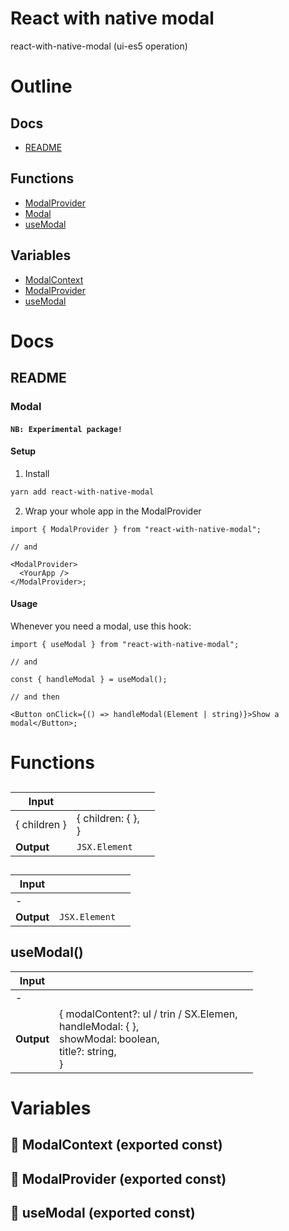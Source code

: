 # React with native modal

react-with-native-modal (ui-es5 operation)



# Outline

## Docs

- [README](#readme)

## Functions

- [ModalProvider](#ModalProvider)
- [Modal](#Modal)
- [useModal](#useModal)

## Variables

- [ModalContext](#modalcontext)
- [ModalProvider](#modalprovider)
- [useModal](#usemodal)



# Docs

## README

### Modal

#### `NB: Experimental package!`

#### Setup

1. Install

```bash
yarn add react-with-native-modal
```

2. Wrap your whole app in the ModalProvider

```tsx
import { ModalProvider } from "react-with-native-modal";

// and

<ModalProvider>
  <YourApp />
</ModalProvider>;
```


#### Usage

Whenever you need a modal, use this hook:

```tsx
import { useModal } from "react-with-native-modal";

// and

const { handleModal } = useModal();

// and then

<Button onClick={() => handleModal(Element | string)}>Show a modal</Button>;
```


# Functions

## <ModalProvider />

| Input      |    |    |
| ---------- | -- | -- |
| { children } | { children: {  }, <br /> } |  |
| **Output** | `JSX.Element`   |    |



## <Modal />

| Input      |    |    |
| ---------- | -- | -- |
| - | | |
| **Output** | `JSX.Element`   |    |



## useModal()

| Input      |    |    |
| ---------- | -- | -- |
| - | | |
| **Output** | { modalContent?: ul / trin / SX.Elemen, <br />handleModal: {  }, <br />showModal: boolean, <br />title?: string, <br /> }   |    |


# Variables

## 📄 ModalContext (exported const)

## 📄 ModalProvider (exported const)

## 📄 useModal (exported const)

